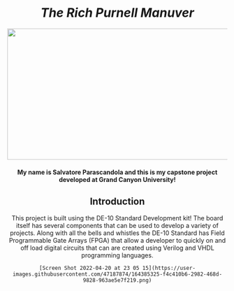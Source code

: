<div id="header" align="center">
	
# ***The Rich Purnell Manuver***
	
  <img src="https://media.giphy.com/media/dWesBcTLavkZuG35MI/giphy.gif" width="600" height="300"/>
  <h4>My name is Salvatore Parascandola and this is my capstone project developed at Grand Canyon University!</h4>
</div>

<div id="body" align="center">

## Introduction

  <p>This project is built using the DE-10 Standard Development kit! The board itself has several components that can be used to develop a variety of projects. Along with all the bells and whistles the DE-10 Standard has Field Programmable Gate Arrays (FPGA) that allow a developer to quickly on and off load digital circuits that can are created using Verilog and VHDL programming languages.   
  </p>

	[Screen Shot 2022-04-20 at 23 05 15](https://user-images.githubusercontent.com/47187874/164385325-f4c410b6-2982-468d-9828-963ae5e7f219.png)


</div>





